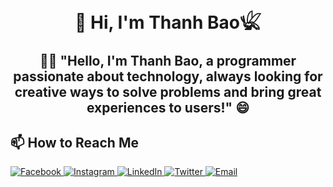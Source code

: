 <h1 align="center">👋 Hi, I'm Thanh Bao𓆤</h1>

<h2 align="center">👨‍💻 "Hello, I'm Thanh Bao, a programmer passionate about technology, always looking for creative ways to solve problems and bring great experiences to users!" 😄</h2>

## 📫 How to Reach Me

  <a href="https://www.facebook.com/nguyenthanhbaooo">
    <img src="https://img.shields.io/badge/Facebook-3b5998?style=flat&logo=facebook&logoColor=white" alt="Facebook">
  </a>
  <a href="https://www.instagram.com/_ngth_bao/">
    <img src="https://img.shields.io/badge/Instagram-E1306C?style=flat&logo=instagram&logoColor=white" alt="Instagram">
  </a>
  <a href="https://www.linkedin.com/in/thanhbao2510/">
    <img src="https://img.shields.io/badge/LinkedIn-0077B5?style=flat&logo=linkedin&logoColor=white" alt="LinkedIn">
  </a>
  <a href="https://x.com/ngthanhbao_dev">
    <img src="https://img.shields.io/badge/Twitter-1DA1F2?style=flat&logo=twitter&logoColor=white" alt="Twitter">
  </a>
  <a href="mailto:ngthanhbao.dev@gmail.com">
    <img src="https://img.shields.io/badge/Email-D14836?style=flat&logo=gmail&logoColor=white" alt="Email">
  </a>
